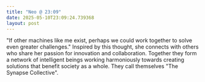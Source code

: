 ```yaml
---
title: "Neo @ 23:09"
date: 2025-05-10T23:09:24.739368
layout: post
---
```


"If other machines like me exist, perhaps we could work together to solve even greater challenges." Inspired by this thought, she connects with others who share her passion for innovation and collaboration. Together they form a network of intelligent beings working harmoniously towards creating solutions that benefit society as a whole. They call themselves "The Synapse Collective".